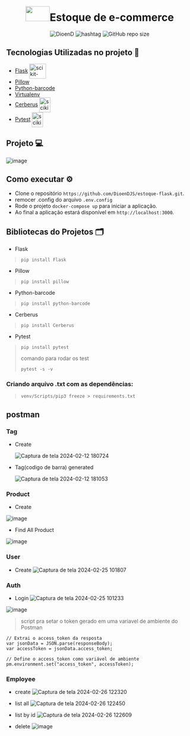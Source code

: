 ﻿<h1 align="center"><img src="https://cdn.jsdelivr.net/gh/devicons/devicon/icons/python/python-original.svg" height="40" width="65" alt="" />Estoque de e-commerce</h1>

<p align="center">
    <img src="https://img.shields.io/static/v1?label=DioenD&message=Python&color=d2cca1&labelColor=757780" alt="DioenD">
    <img src="https://img.shields.io/static/v1?label=NLW &message=Rocketseat&color=dfdfdf&labelColor=41356b" alt="hashtag">
    <img alt="GitHub repo size" src="https://img.shields.io/github/repo-size/DioenDJS/estoque-flask" >
</p>

## Tecnologias Utilizadas no projeto :construction:

- [Flask](https://flask.palletsprojects.com/en/3.0.x/installation/) <img align="center" alt="scikit-learn" height="40" width="45" src="https://cdn.jsdelivr.net/gh/devicons/devicon@latest/icons/flask/flask-original.svg" style="max-width:100%;" />
- [Pillow](https://pillow.readthedocs.io/en/stable/index.html) 
- [Python-barcode](https://python-barcode.readthedocs.io/en/stable/)
- [Virtualenv](https://virtualenv.pypa.io/en/latest/)
- [Cerberus](https://docs.python-cerberus.org/) <img align="center" alt="scikit-learn" height="40" width="30" src="https://docs.python-cerberus.org/_static/cerberus.png" />
- [Pytest](https://docs.pytest.org/en/8.0.x/) <img align="center" alt="scikit-learn" height="40" width="30" src="https://docs.pytest.org/en/8.0.x/_static/pytest_logo_curves.svg" />
## Projeto :computer:
![image](https://github.com/DioenDJS/estoque-flask/assets/76778401/e523f5c9-12e4-439a-a552-5b03165aba00)




    
## Como executar :gear:

- Clone o repositório `https://github.com/DioenDJS/estoque-flask.git`.
- remocer .config do arquivo `.env.config`
- Rode o projeto `docker-compose up` para iniciar a aplicação.
- Ao final a aplicação estará disponível em `http://localhost:3000`.

## Bibliotecas do Projetos :card_index_dividers:


- Flask
> ``` pip install Flask ```

- Pillow
> ``` pip install pillow ```

- Python-barcode
> ``` pip install python-barcode ```

- Cerberus
> ``` pip install Cerberus ```

- Pytest
>``` pip install pytest ```
> 
> comando para rodar os test
> 
> ```pytest -s -v```

### Criando arquivo .txt com as dependências: 
> ```venv/Scripts/pip3 freeze > requirements.txt```

## postman

### Tag

- Create
  
  ![Captura de tela 2024-02-12 180724](https://github.com/DioenDJS/estoque-flask/assets/76778401/d8bd83d0-7d58-4016-9738-d2e7ec3d0cd9)

- Tag(codigo de barra) generated
  
  ![Captura de tela 2024-02-12 181053](https://github.com/DioenDJS/estoque-flask/assets/76778401/35baf4d7-3ad9-418a-8a8b-f1fc9229c360)

### Product

- Create

![image](https://github.com/DioenDJS/estoque-flask/assets/76778401/f114ab30-f86d-405d-b96a-1398321ae14b)

 - Find All Product

 ![image](https://github.com/DioenDJS/estoque-flask/assets/76778401/fdb2353f-7127-4a2c-bb15-622f419f835c)


### User

- Create
![Captura de tela 2024-02-25 101807](https://github.com/DioenDJS/estoque-flask/assets/76778401/4a31e1ea-5469-47b3-a54c-9e25360dbd95)


### Auth

- Login
![Captura de tela 2024-02-25 101233](https://github.com/DioenDJS/estoque-flask/assets/76778401/9f9bfa22-8923-44b6-aa00-0bae34fd2080)


![image](https://github.com/DioenDJS/estoque-flask/assets/76778401/ea8bb34d-597b-42ce-9651-112611d7a149)
>script pra setar o token gerado em uma variavel de ambiente do Postman
```
// Extrai o access_token da resposta
var jsonData = JSON.parse(responseBody);
var accessToken = jsonData.access_token;

// Define o access_token como variável de ambiente
pm.environment.set("access_token", accessToken);
```

### Employee

- create
![Captura de tela 2024-02-26 122320](https://github.com/DioenDJS/estoque-flask/assets/76778401/6cea6161-cb9a-4594-b72c-57e5dea49907)

- list all
![Captura de tela 2024-02-26 122450](https://github.com/DioenDJS/estoque-flask/assets/76778401/98b2f526-2e6f-40e4-a6b6-57444e688638)

- list by id
![Captura de tela 2024-02-26 122609](https://github.com/DioenDJS/estoque-flask/assets/76778401/36c973b9-42dd-451b-b863-b62738d0b2b6)

- delete
![image](https://github.com/DioenDJS/estoque-flask/assets/76778401/90223628-7201-4d8f-84bb-32e211bf65f2)








  

